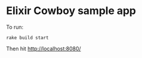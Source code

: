 # Elixir Cowboy sample app

To run:

    rake build start

Then hit [http://localhost:8080/](http://localhost:8080/)

